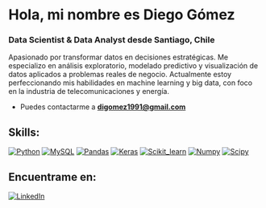 # Hola, mi nombre es Diego Gómez
### Data Scientist & Data Analyst desde Santiago, Chile

Apasionado por transformar datos en decisiones estratégicas. Me especializo en análisis exploratorio, modelado predictivo y visualización de datos aplicados a problemas reales de negocio. Actualmente estoy perfeccionando mis habilidades en machine learning y big data, con foco en la industria de telecomunicaciones y energía.

- Puedes contactarme a **digomez1991@gmail.com**

## Skills:

[![Python](https://img.shields.io/badge/Python-informational?style=for-the-badge&logo=python&logoColor=white&labelColor=101010)]()
[![MySQL](https://img.shields.io/badge/MySQL-yellow?style=for-the-badge&logo=mysql&logoColor=white&labelColor=101010)]()
[![Pandas](https://img.shields.io/badge/Pandas-220488?style=for-the-badge&logo=pandas&logoColor=white&labelColor=101010)]()
[![Keras](https://img.shields.io/badge/Keras-red?style=for-the-badge&logo=keras&logoColor=white&labelColor=101010)]()
[![Scikit_learn](https://img.shields.io/badge/Scikit_learn-orange?style=for-the-badge&logo=scikit-learn&logoColor=white&labelColor=101010)]()
[![Numpy](https://img.shields.io/badge/Numpy-blue?style=for-the-badge&logo=numpy&logoColor=white&labelColor=101010)]()
[![Scipy](https://img.shields.io/badge/Scipy-004894?style=for-the-badge&logo=scipy&logoColor=white&labelColor=101010)]()

## Encuentrame en:

[![LinkedIn](https://img.shields.io/badge/LinkedIn-Diego_Gomez-informational?style=for-the-badge&logo=linkedin&logoColor=white&labelColor=101010)](https://www.linkedin.com/in/diego-gomez-guzman)

<!--
**digomez1991/digomez1991** is a ✨ _special_ ✨ repository because its `README.md` (this file) appears on your GitHub profile.

Here are some ideas to get you started:

- 🔭 I’m currently working on ...
- 🌱 I’m currently learning ...
- 👯 I’m looking to collaborate on ...
- 🤔 I’m looking for help with ...
- 💬 Ask me about ...
- 📫 How to reach me: ...
- 😄 Pronouns: ...
- ⚡ Fun fact: ...
- 👋
-->
